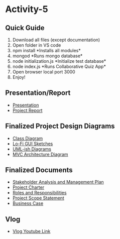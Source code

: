 # Activity-5

## Quick Guide
<ol>
<li>Download all files (except documentation)</li>
<li>Open folder in VS code</li>
<li>npm install *Installs all modules*</li>
<li>mongod *Runs mongo database*</li>
<li>node initialization.js *Initialize test database*</li>
<li>node index.js *Runs Collaborative Quiz App*</li>
<li>Open browser local port 3000</li>
<li>Enjoy!</li> 
</ol>

## Presentation/Report
* [Presentation](https://github.com/The-Post-its/Activity-5/blob/master/Documentation/PRESENTATION.pdf)
* [Project Report](https://github.com/The-Post-its/Activity-5/blob/master/Documentation/Project%20Report%20-%20V2.pdf)

## Finalized Project Design Diagrams
* [Class Diagram](https://github.com/The-Post-its/Activity-5/blob/master/Documentation/FINAL%20DIAGRAMS/Class%20Diagram%20Final%20Version.pdf)
* [Lo-Fi GUI Sketches](https://github.com/The-Post-its/Activity-5/blob/master/Documentation/FINAL%20DIAGRAMS/GUI%20Sketches/GUI%20Sketches.pdf)
* [UML-ish Diagrams](https://github.com/The-Post-its/Activity-5/blob/master/Documentation/FINAL%20DIAGRAMS/UML%20Diagrams/UML%20Diagrams.pdf)
* [MVC Architecture Diagram](https://github.com/The-Post-its/Activity-5/blob/master/Documentation/FINAL%20DIAGRAMS/MVC%20Architecture%20Diagram%20Final%20Version.pdf)

## Finalized Documents
* [Stakeholder Analysis and Management Plan](https://github.com/The-Post-its/Activity-5/blob/master/Documentation/FINAL%20DOCS/Stakeholder%20Analysis%20and%20Management%20Plan%20Final%20Version.pdf)
* [Project Charter](https://github.com/The-Post-its/Activity-5/blob/master/Documentation/FINAL%20DOCS/Project%20Charter%20Final%20Version.pdf)
* [Roles and Responsibilities](https://github.com/The-Post-its/Activity-5/blob/master/Documentation/FINAL%20DOCS/Project%20Roles%20and%20Responsibilities%20Final%20Version.pdf)
* [Project Scope Statement](https://github.com/The-Post-its/Activity-5/blob/master/Documentation/FINAL%20DOCS/Project%20Scope%20Statement%20Final%20Version.pdf)
* [Business Case](https://github.com/The-Post-its/Activity-5/blob/master/Documentation/FINAL%20DOCS/Business%20Case%20Final%20Version.pdf)

## Vlog 
* [Vlog Youtube Link](https://www.youtube.com/watch?v=UvcLg45mRGQ&feature=youtu.be)
